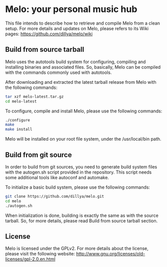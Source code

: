 # Melo: your personal music hub

This file intends to describe how to retrieve and compile Melo from a clean setup.
For more details and updates on Melo, please refers to its Wiki pages: https://github.com/dillya/melo/wiki

## Build from source tarball

Melo uses the autotools build system for configuring, compiling and installing binaries and associated files. So, basically, Melo can be compiled with the commands commonly used with autotools. 

After downloading and extracted the latest tarball release from Melo with the following commands:

```sh
tar xzf melo-latest.tar.gz
cd melo-latest
```

To configure, compile and install Melo, please use the following commands:

```sh
./configure
make
make install
```

Melo will be installed on your root file system, under the /usr/local/bin path.

## Build from git source

In order to build from git sources, you need to generate build system files with the autogen.sh script provided in the repository.
This script needs some additional tools like autoconf and automake.

To initialize a basic build system, please use the following commands:

```sh
git clone https://github.com/dillya/melo.git
cd melo
./autogen.sh
```

When initialization is done, building is exactly the same as with the source tarball. So, for more details, please read Build from source tarball section.

## License

Melo is licensed under the GPLv2. For more details about the license, please visit the following website: http://www.gnu.org/licenses/old-licenses/gpl-2.0.en.html

